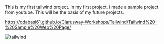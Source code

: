 This is my first tailwind project. In my first project, i made a sample project from youtube. This will be the basis of my future projects.

https://odabasi61.github.io/Clarusway-Workshops/Tailwind/Tailwind%20-%20Sample%20Web%20Page/

![tailwind](https://user-images.githubusercontent.com/114237174/218779256-4e8f61c3-adae-4b2f-afe6-418115d68ee3.png)
